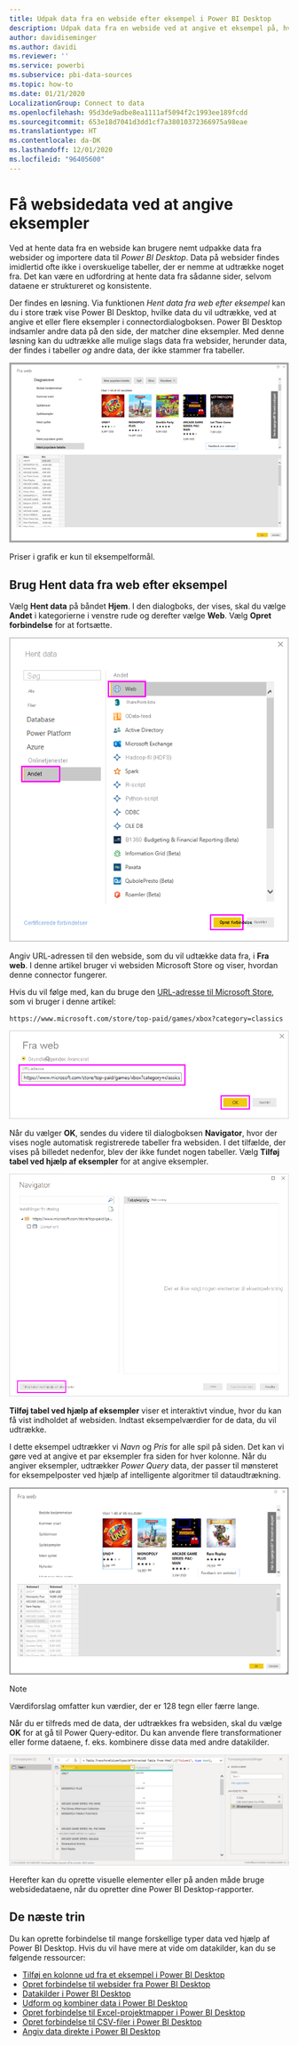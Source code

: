 ```yaml
---
title: Udpak data fra en webside efter eksempel i Power BI Desktop
description: Udpak data fra en webside ved at angive et eksempel på, hvad du ønsker at hente
author: davidiseminger
ms.author: davidi
ms.reviewer: ''
ms.service: powerbi
ms.subservice: pbi-data-sources
ms.topic: how-to
ms.date: 01/21/2020
LocalizationGroup: Connect to data
ms.openlocfilehash: 95d3de9adbe8ea1111af5094f2c1993ee189fcdd
ms.sourcegitcommit: 653e18d7041d3dd1cf7a38010372366975a98eae
ms.translationtype: HT
ms.contentlocale: da-DK
ms.lasthandoff: 12/01/2020
ms.locfileid: "96405600"
---
```

# <a name="get-webpage-data-by-providing-examples"></a>Få websidedata ved at angive eksempler

Ved at hente data fra en webside kan brugere nemt udpakke data fra websider og importere data til *Power BI Desktop*. Data på websider findes imidlertid ofte ikke i overskuelige tabeller, der er nemme at udtrække noget fra. Det kan være en udfordring at hente data fra sådanne sider, selvom dataene er struktureret og konsistente.

Der findes en løsning. Via funktionen *Hent data fra web efter eksempel* kan du i store træk vise Power BI Desktop, hvilke data du vil udtrække, ved at angive et eller flere eksempler i connectordialogboksen. Power BI Desktop indsamler andre data på den side, der matcher dine eksempler. Med denne løsning kan du udtrække alle mulige slags data fra websider, herunder data, der findes i tabeller *og* andre data, der ikke stammer fra tabeller.

![Hent data fra web efter eksempel](media/desktop-connect-to-web-by-example/web-by-example_01.png)

Priser i grafik er kun til eksempelformål.

## <a name="using-get-data-from-web-by-example"></a>Brug Hent data fra web efter eksempel

Vælg **Hent data** på båndet **Hjem**. I den dialogboks, der vises, skal du vælge **Andet** i kategorierne i venstre rude og derefter vælge **Web**. Vælg **Opret forbindelse** for at fortsætte.

![vælge Web i Hent data](media/desktop-connect-to-web-by-example/web-by-example_03.png)

Angiv URL-adressen til den webside, som du vil udtække data fra, i **Fra web**. I denne artikel bruger vi websiden Microsoft Store og viser, hvordan denne connector fungerer.

Hvis du vil følge med, kan du bruge den [URL-adresse til Microsoft Store](https://www.microsoft.com/store/top-paid/games/xbox?category=classics), som vi bruger i denne artikel:

```http
https://www.microsoft.com/store/top-paid/games/xbox?category=classics
```

![dialogboksen Web](media/desktop-connect-to-web-by-example/web-by-example_04.png)

Når du vælger **OK**, sendes du videre til dialogboksen **Navigator**, hvor der vises nogle automatisk registrerede tabeller fra websiden. I det tilfælde, der vises på billedet nedenfor, blev der ikke fundet nogen tabeller. Vælg **Tilføj tabel ved hjælp af eksempler** for at angive eksempler.

![Vinduet Navigator](media/desktop-connect-to-web-by-example/web-by-example_05.png)

**Tilføj tabel ved hjælp af eksempler** viser et interaktivt vindue, hvor du kan få vist indholdet af websiden. Indtast eksempelværdier for de data, du vil udtrække.

I dette eksempel udtrækker vi *Navn* og *Pris* for alle spil på siden. Det kan vi gøre ved at angive et par eksempler fra siden for hver kolonne. Når du angiver eksempler, udtrækker *Power Query* data, der passer til mønsteret for eksempelposter ved hjælp af intelligente algoritmer til dataudtrækning.

![Skærmbillede, der viser data fra internettet.](media/desktop-connect-to-web-by-example/web-by-example_06.png)

> [!NOTE]
> Værdiforslag omfatter kun værdier, der er 128 tegn eller færre lange.

Når du er tilfreds med de data, der udtrækkes fra websiden, skal du vælge **OK** for at gå til Power Query-editor. Du kan anvende flere transformationer eller forme dataene, f. eks. kombinere disse data med andre datakilder.

![Skærmbillede, der viser data, som er udtrukket fra internettet i Power Query-editor.](media/desktop-connect-to-web-by-example/web-by-example_07.png)

Herefter kan du oprette visuelle elementer eller på anden måde bruge websidedataene, når du opretter dine Power BI Desktop-rapporter.

## <a name="next-steps"></a>De næste trin

Du kan oprette forbindelse til mange forskellige typer data ved hjælp af Power BI Desktop. Hvis du vil have mere at vide om datakilder, kan du se følgende ressourcer:

* [Tilføj en kolonne ud fra et eksempel i Power BI Desktop](../create-reports/desktop-add-column-from-example.md)
* [Opret forbindelse til websider fra Power BI Desktop](desktop-connect-to-web.md)
* [Datakilder i Power BI Desktop](desktop-data-sources.md)
* [Udform og kombiner data i Power BI Desktop](desktop-shape-and-combine-data.md)
* [Opret forbindelse til Excel-projektmapper i Power BI Desktop](desktop-connect-excel.md)
* [Opret forbindelse til CSV-filer i Power BI Desktop](desktop-connect-csv.md)
* [Angiv data direkte i Power BI Desktop](desktop-enter-data-directly-into-desktop.md)
